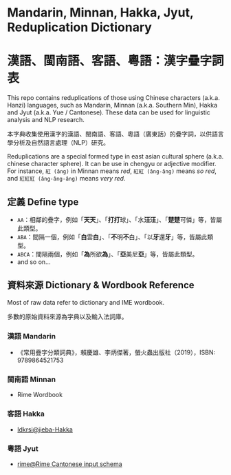 # Mandarin, Minnan, Hakka, Jyut, Reduplication Dictionary 

# 漢語、閩南語、客語、粵語：漢字疊字詞表

This repo contains reduplications of those using Chinese characters (a.k.a. Hanzi) languages, such as Mandarin, Minnan (a.k.a. Southern Min), Hakka and Jyut (a.k.a. Yue / Cantonese). These data can be used for linguistic analysis and NLP research.

本字典收集使用漢字的漢語、閩南語、客語、粵語（廣東話）的疊字詞，以供語言學分析及自然語言處理（NLP）研究。

Reduplications are a special formed type in east asian cultural sphere (a.k.a. chinese character sphere). It can be use in chengyu or adjective modifier. For instance, `紅 (âng)` in Minnan means *red*, `紅紅 (âng-âng)` means *so red*, and `紅紅紅 (âng-âng-âng)` means *very red*. 

 

## 定義 Define type

- `AA`：相鄰的疊字，例如「**天天**」、「**打打**球」、「水**汪汪**」、「**楚楚**可憐」等，皆屬此類型。
- `ABA`：間隔一個，例如「**白**雲**白**」、「**不**明**不**白」、「以**牙**還**牙**」等，皆屬此類型。
- `ABCA`：間隔兩個，例如「**為**所欲**為**」、「**亞**美尼**亞**」等，皆屬此類型。
- and so on...

## 資料來源 Dictionary & Wordbook Reference

Most of raw data refer to dictionary and IME wordbook.

多數的原始資料來源為字典以及輸入法詞庫。

### 漢語 Mandarin

- 《常用疊字分類詞典》，賴慶雄、李炳傑著，螢火蟲出版社（2019），ISBN: 9789864521753

### 閩南語 Minnan

- Rime Wordbook

### 客語 Hakka

- [ldkrsi@jieba-Hakka](https://github.com/ldkrsi/jieba-Hakka)

### 粵語 Jyut

- [rime@Rime Cantonese input schema](https://github.com/rime/rime-cantonese)
